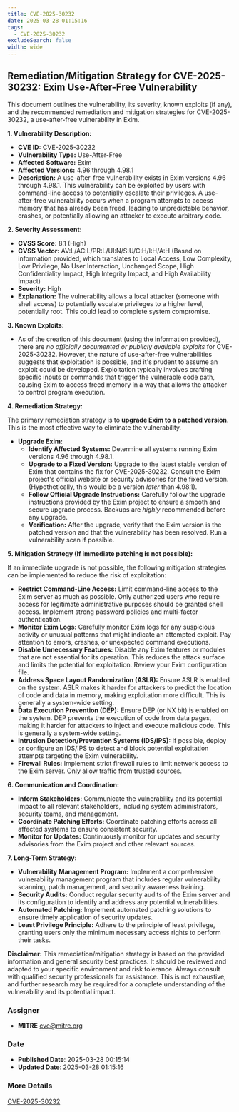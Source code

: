 ```yaml
---
title: CVE-2025-30232
date: 2025-03-28 01:15:16
tags:
  - CVE-2025-30232
excludeSearch: false
width: wide
---
```


## Remediation/Mitigation Strategy for CVE-2025-30232: Exim Use-After-Free Vulnerability

This document outlines the vulnerability, its severity, known exploits (if any), and the recommended remediation and mitigation strategies for CVE-2025-30232, a use-after-free vulnerability in Exim.

**1. Vulnerability Description:**

*   **CVE ID:** CVE-2025-30232
*   **Vulnerability Type:** Use-After-Free
*   **Affected Software:** Exim
*   **Affected Versions:** 4.96 through 4.98.1
*   **Description:** A use-after-free vulnerability exists in Exim versions 4.96 through 4.98.1. This vulnerability can be exploited by users with command-line access to potentially escalate their privileges.  A use-after-free vulnerability occurs when a program attempts to access memory that has already been freed, leading to unpredictable behavior, crashes, or potentially allowing an attacker to execute arbitrary code.

**2. Severity Assessment:**

*   **CVSS Score:** 8.1 (High)
*   **CVSS Vector:** AV:L/AC:L/PR:L/UI:N/S:U/C:H/I:H/A:H  (Based on information provided, which translates to Local Access, Low Complexity, Low Privilege, No User Interaction, Unchanged Scope, High Confidentiality Impact, High Integrity Impact, and High Availability Impact)
*   **Severity:** High
*   **Explanation:** The vulnerability allows a local attacker (someone with shell access) to potentially escalate privileges to a higher level, potentially root. This could lead to complete system compromise.

**3. Known Exploits:**

*   As of the creation of this document (using the information provided), there are *no officially documented or publicly available exploits* for CVE-2025-30232. However, the nature of use-after-free vulnerabilities suggests that exploitation is possible, and it's prudent to assume an exploit could be developed.  Exploitation typically involves crafting specific inputs or commands that trigger the vulnerable code path, causing Exim to access freed memory in a way that allows the attacker to control program execution.

**4. Remediation Strategy:**

The primary remediation strategy is to **upgrade Exim to a patched version**.  This is the most effective way to eliminate the vulnerability.

*   **Upgrade Exim:**
    *   **Identify Affected Systems:**  Determine all systems running Exim versions 4.96 through 4.98.1.
    *   **Upgrade to a Fixed Version:** Upgrade to the latest stable version of Exim that contains the fix for CVE-2025-30232. Consult the Exim project's official website or security advisories for the fixed version.  (Hypothetically, this would be a version *later* than 4.98.1).
    *   **Follow Official Upgrade Instructions:** Carefully follow the upgrade instructions provided by the Exim project to ensure a smooth and secure upgrade process. Backups are *highly* recommended before any upgrade.
    *   **Verification:** After the upgrade, verify that the Exim version is the patched version and that the vulnerability has been resolved.  Run a vulnerability scan if possible.

**5. Mitigation Strategy (If immediate patching is not possible):**

If an immediate upgrade is not possible, the following mitigation strategies can be implemented to reduce the risk of exploitation:

*   **Restrict Command-Line Access:** Limit command-line access to the Exim server as much as possible.  Only authorized users who require access for legitimate administrative purposes should be granted shell access.  Implement strong password policies and multi-factor authentication.
*   **Monitor Exim Logs:**  Carefully monitor Exim logs for any suspicious activity or unusual patterns that might indicate an attempted exploit.  Pay attention to errors, crashes, or unexpected command executions.
*   **Disable Unnecessary Features:** Disable any Exim features or modules that are not essential for its operation.  This reduces the attack surface and limits the potential for exploitation. Review your Exim configuration file.
*   **Address Space Layout Randomization (ASLR):** Ensure ASLR is enabled on the system. ASLR makes it harder for attackers to predict the location of code and data in memory, making exploitation more difficult.  This is generally a system-wide setting.
*   **Data Execution Prevention (DEP):**  Ensure DEP (or NX bit) is enabled on the system. DEP prevents the execution of code from data pages, making it harder for attackers to inject and execute malicious code.  This is generally a system-wide setting.
*   **Intrusion Detection/Prevention Systems (IDS/IPS):**  If possible, deploy or configure an IDS/IPS to detect and block potential exploitation attempts targeting the Exim vulnerability.
*   **Firewall Rules:**  Implement strict firewall rules to limit network access to the Exim server. Only allow traffic from trusted sources.

**6. Communication and Coordination:**

*   **Inform Stakeholders:** Communicate the vulnerability and its potential impact to all relevant stakeholders, including system administrators, security teams, and management.
*   **Coordinate Patching Efforts:**  Coordinate patching efforts across all affected systems to ensure consistent security.
*   **Monitor for Updates:**  Continuously monitor for updates and security advisories from the Exim project and other relevant sources.

**7. Long-Term Strategy:**

*   **Vulnerability Management Program:** Implement a comprehensive vulnerability management program that includes regular vulnerability scanning, patch management, and security awareness training.
*   **Security Audits:** Conduct regular security audits of the Exim server and its configuration to identify and address any potential vulnerabilities.
*   **Automated Patching:** Implement automated patching solutions to ensure timely application of security updates.
*   **Least Privilege Principle:**  Adhere to the principle of least privilege, granting users only the minimum necessary access rights to perform their tasks.

**Disclaimer:** This remediation/mitigation strategy is based on the provided information and general security best practices. It should be reviewed and adapted to your specific environment and risk tolerance.  Always consult with qualified security professionals for assistance.  This is not exhaustive, and further research may be required for a complete understanding of the vulnerability and its potential impact.

### Assigner
- **MITRE** <cve@mitre.org>

### Date
- **Published Date**: 2025-03-28 00:15:14
- **Updated Date**: 2025-03-28 01:15:16

### More Details
[CVE-2025-30232](https://www.cvedetails.com/cve/CVE-2025-30232)